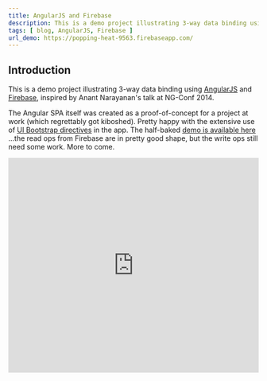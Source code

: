 ```yaml
---
title: AngularJS and Firebase
description: This is a demo project illustrating 3-way data binding using AngularJS and Firebase.
tags: [ blog, AngularJS, Firebase ]
url_demo: https://popping-heat-9563.firebaseapp.com/
---
```




## Introduction

This is a demo project illustrating 3-way data binding using [AngularJS](https://angularjs.org/) and [Firebase](https://www.firebase.com/), inspired by Anant Narayanan's talk at NG-Conf 2014.

The Angular SPA itself was created as a proof-of-concept for a project at work (which regrettably got kiboshed). Pretty happy with the extensive use of [UI Bootstrap directives](https://angular-ui.github.io/bootstrap/) in the app. The half-baked <a href="{{ page.url_demo }}" target="_blank">demo is available here</a> ...the read ops from Firebase are in pretty good shape, but the write ops still need some work. More to come.

<iframe width="100%" height="432" src="https://www.youtube.com/embed/e4yUTkva_FM" frameborder="0" allowfullscreen></iframe>
